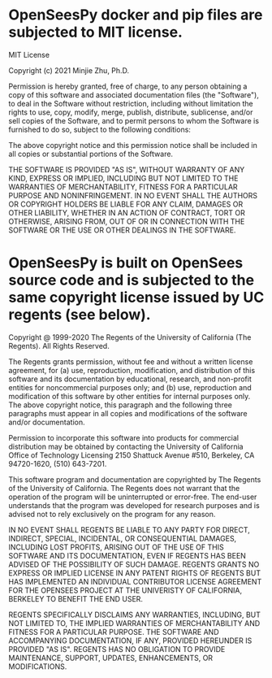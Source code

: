 # OpenSeesPy docker and pip files are subjected to MIT license.


MIT License

Copyright (c) 2021 Minjie Zhu, Ph.D.

Permission is hereby granted, free of charge, to any person obtaining a copy
of this software and associated documentation files (the "Software"), to deal
in the Software without restriction, including without limitation the rights
to use, copy, modify, merge, publish, distribute, sublicense, and/or sell
copies of the Software, and to permit persons to whom the Software is
furnished to do so, subject to the following conditions:

The above copyright notice and this permission notice shall be included in all
copies or substantial portions of the Software.

THE SOFTWARE IS PROVIDED "AS IS", WITHOUT WARRANTY OF ANY KIND, EXPRESS OR
IMPLIED, INCLUDING BUT NOT LIMITED TO THE WARRANTIES OF MERCHANTABILITY,
FITNESS FOR A PARTICULAR PURPOSE AND NONINFRINGEMENT. IN NO EVENT SHALL THE
AUTHORS OR COPYRIGHT HOLDERS BE LIABLE FOR ANY CLAIM, DAMAGES OR OTHER
LIABILITY, WHETHER IN AN ACTION OF CONTRACT, TORT OR OTHERWISE, ARISING FROM,
OUT OF OR IN CONNECTION WITH THE SOFTWARE OR THE USE OR OTHER DEALINGS IN THE
SOFTWARE.



# OpenSeesPy is built on OpenSees source code and is subjected to the same copyright license issued by UC regents (see below).


Copyright @ 1999-2020 The Regents of the University of California (The Regents). All Rights Reserved.

The Regents grants permission, without fee and without a written license agreement, for (a) use, 
reproduction, modification, and distribution of this software and its documentation by educational, 
research, and non-profit entities for noncommercial purposes only; and (b) use, reproduction and 
modification of this software by other entities for internal purposes only. The above copyright 
notice, this paragraph and the following three paragraphs must appear in all copies and modifications 
of the software and/or documentation.


Permission to incorporate this software into products for commercial distribution may be obtained 
by contacting the University of California 
Office of Technology Licensing 
2150 Shattuck Avenue #510, 
Berkeley, CA 94720-1620, 
(510) 643-7201.

This software program and documentation are copyrighted by The Regents of the University of California. 
The Regents does not warrant that the operation of the program will be uninterrupted or error-free. The 
end-user understands that the program was developed for research purposes and is advised not to rely 
exclusively on the program for any reason.

IN NO EVENT SHALL REGENTS BE LIABLE TO ANY PARTY FOR DIRECT, INDIRECT, SPECIAL, INCIDENTAL, OR CONSEQUENTIAL 
DAMAGES, INCLUDING LOST PROFITS, ARISING OUT OF THE USE OF THIS SOFTWARE AND ITS DOCUMENTATION, EVEN IF REGENTS 
HAS BEEN ADVISED OF THE POSSIBILITY OF SUCH DAMAGE.  REGENTS GRANTS NO EXPRESS OR IMPLIED LICENSE IN ANY PATENT 
RIGHTS OF REGENTS BUT HAS IMPLEMENTED AN INDIVIDUAL CONTRIBUTOR LICENSE AGREEMENT FOR THE OPENSEES PROJECT AT 
THE UNIVERISTY OF CALIFORNIA, BERKELEY TO BENEFIT THE END USER.

REGENTS SPECIFICALLY DISCLAIMS ANY WARRANTIES, INCLUDING, BUT NOT LIMITED TO, THE IMPLIED WARRANTIES OF MERCHANTABILITY 
AND FITNESS FOR A PARTICULAR PURPOSE. THE SOFTWARE AND ACCOMPANYING DOCUMENTATION, IF ANY, PROVIDED HEREUNDER IS PROVIDED 
"AS IS". REGENTS HAS NO OBLIGATION TO PROVIDE MAINTENANCE, SUPPORT, UPDATES, ENHANCEMENTS, OR MODIFICATIONS.
